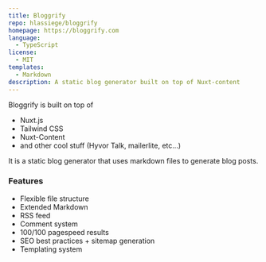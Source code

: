 ```yaml
---
title: Bloggrify
repo: hlassiege/bloggrify
homepage: https://bloggrify.com
language:
  - TypeScript
license:
  - MIT
templates:
  - Markdown
description: A static blog generator built on top of Nuxt-content
---
```


Bloggrify is built on top of 
* Nuxt.js 
* Tailwind CSS
* Nuxt-Content 
* and other cool stuff (Hyvor Talk, mailerlite, etc...)

It is a static blog generator that uses markdown files to generate blog posts.

### Features

- Flexible file structure
- Extended Markdown
- RSS feed
- Comment system
- 100/100 pagespeed results
- SEO best practices + sitemap generation
- Templating system
